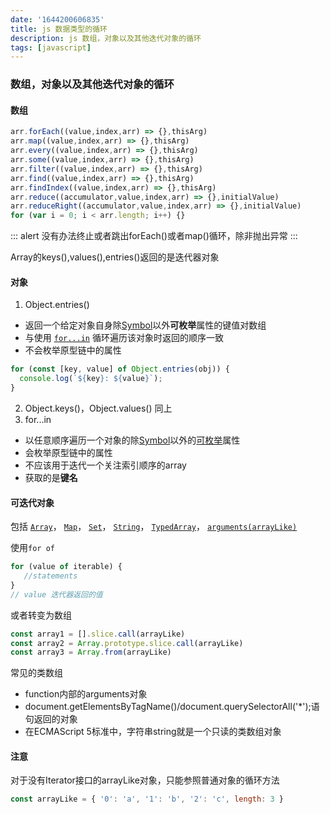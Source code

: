 ```yaml
---
date: '1644200606835'
title: js 数据类型的循环
description: js 数组，对象以及其他迭代对象的循环
tags: [javascript]
---
```

### 数组，对象以及其他迭代对象的循环
#### 数组
```javascript
arr.forEach((value,index,arr) => {},thisArg)
arr.map((value,index,arr) => {},thisArg)
arr.every((value,index,arr) => {},thisArg)
arr.some((value,index,arr) => {},thisArg)
arr.filter((value,index,arr) => {},thisArg)
arr.find((value,index,arr) => {},thisArg)
arr.findIndex((value,index,arr) => {},thisArg)
arr.reduce((accumulator,value,index,arr) => {},initialValue)
arr.reduceRight((accumulator,value,index,arr) => {},initialValue)
for (var i = 0; i < arr.length; i++) {} 
```
::: alert
没有办法终止或者跳出forEach()或者map()循环，除非抛出异常
:::

Array的keys(),values(),entries()返回的是迭代器对象

#### 对象

1. Object.entries()
- 返回一个给定对象自身除[Symbol](https://developer.mozilla.org/en-US/docs/Web/JavaScript/Reference/Global_Objects/Symbol)以外**可枚举**属性的键值对数组
- 与使用 [`for...in`](https://developer.mozilla.org/zh-CN/docs/Web/JavaScript/Reference/Statements/for...in) 循环遍历该对象时返回的顺序一致
- 不会枚举原型链中的属性
```javascript
for (const [key, value] of Object.entries(obj)) {
  console.log(`${key}: ${value}`);
}
```
2. Object.keys()，Object.values()
同上
3. for...in

- 以任意顺序遍历一个对象的除[Symbol](https://developer.mozilla.org/en-US/docs/Web/JavaScript/Reference/Global_Objects/Symbol)以外的[可枚举](https://developer.mozilla.org/zh-CN/docs/Web/JavaScript/Enumerability_and_ownership_of_properties)属性
- 会枚举原型链中的属性
- 不应该用于迭代一个关注索引顺序的array
- 获取的是**键名**

#### 可迭代对象

包括 
[`Array`](https://developer.mozilla.org/zh-CN/docs/Web/JavaScript/Reference/Global_Objects/Array)，
[`Map`](https://developer.mozilla.org/zh-CN/docs/Web/JavaScript/Reference/Global_Objects/Map)，
[`Set`](https://developer.mozilla.org/zh-CN/docs/Web/JavaScript/Reference/Global_Objects/Set)，
[`String`](https://developer.mozilla.org/zh-CN/docs/Web/JavaScript/Reference/Global_Objects/String)，
[`TypedArray`](https://developer.mozilla.org/zh-CN/docs/Web/JavaScript/Reference/Global_Objects/TypedArray)，
[`arguments(arrayLike)`](https://developer.mozilla.org/en-US/docs/Web/JavaScript/Reference/Functions_and_function_scope/arguments) 

使用`for of`
```javascript
for (value of iterable) {
   //statements
}
// value 迭代器返回的值
```
或者转变为数组
```javascript
const array1 = [].slice.call(arrayLike)
const array2 = Array.prototype.slice.call(arrayLike)
const array3 = Array.from(arrayLike)
```
常见的类数组
 - function内部的arguments对象
 - document.getElementsByTagName()/document.querySelectorAll('*');语句返回的对象
 - 在ECMAScript 5标准中，字符串string就是一个只读的类数组对象

#### 注意
对于没有Iterator接口的arrayLike对象，只能参照普通对象的循环方法
```javascript
const arrayLike = { '0': 'a', '1': 'b', '2': 'c', length: 3 }
```
